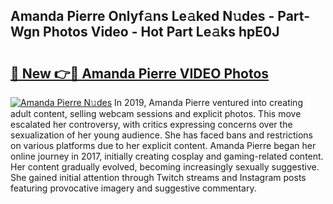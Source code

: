 ## Amanda Pierre Onlyf𝚊ns Le𝚊ked N𝚞des - Part-Wgn Photos Video - Hot Part Le𝚊ks hpE0J

# <h2><a href="http://ab83612.deff.icu/?id=Amanda+Pierre">🔗 New 👉🔴 Amanda Pierre VIDEO Photos</a></h2>

[![Amanda Pierre N𝚞des](https://i.imgur.com/rIISA9y.gif)](http://ab83612.deff.icu/?id=Amanda+Pierre)
In 2019, Amanda Pierre ventured into creating adult content, selling webcam sessions and explicit photos. This move escalated her controversy, with critics expressing concerns over the sexualization of her young audience. She has faced bans and restrictions on various platforms due to her explicit content. Amanda Pierre began her online journey in 2017, initially creating cosplay and gaming-related content. Her content gradually evolved, becoming increasingly sexually suggestive. She gained initial attention through Twitch streams and Instagram posts featuring provocative imagery and suggestive commentary.

